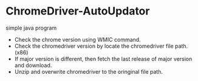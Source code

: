 # ChromeDriver-AutoUpdator

simple java program

* Check the chrome version using WMIC command.
* Check the chromedriver version by locate the chromedriver file path.(x86)
* If major version is different, then fetch the last release of major version and download.
* Unzip and overwrite chromedriver to the oringinal file path.
